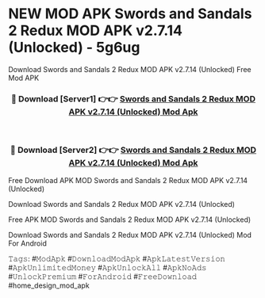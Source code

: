 # NEW MOD APK Swords and Sandals 2 Redux MOD APK v2.7.14 (Unlocked) - 5g6ug
Download Swords and Sandals 2 Redux MOD APK v2.7.14 (Unlocked) Free Mod APK

<div align="center">
<h3>🔴 Download [Server1] 👉👉 <a href="https://apk-comot.site?title=Swords_and_Sandals_2_Redux_MOD_APK_v2.7.14_(Unlocked)">Swords and Sandals 2 Redux MOD APK v2.7.14 (Unlocked) Mod Apk</a></h3><br>

<h3>🔴 Download [Server2] 👉👉 <a href="https://apk-comot.site?title=Swords_and_Sandals_2_Redux_MOD_APK_v2.7.14_(Unlocked)">Swords and Sandals 2 Redux MOD APK v2.7.14 (Unlocked) Mod Apk</a></h3>
</div>


Free Download APK MOD Swords and Sandals 2 Redux MOD APK v2.7.14 (Unlocked)

Download Swords and Sandals 2 Redux MOD APK v2.7.14 (Unlocked) 

Free APK MOD Swords and Sandals 2 Redux MOD APK v2.7.14 (Unlocked) 

Download Swords and Sandals 2 Redux MOD APK v2.7.14 (Unlocked) Mod For Android

𝚃𝚊𝚐𝚜: #𝙼𝚘𝚍𝙰𝚙𝚔 #𝙳𝚘𝚠𝚗𝚕𝚘𝚊𝚍𝙼𝚘𝚍𝙰𝚙𝚔 #𝙰𝚙𝚔𝙻𝚊𝚝𝚎𝚜𝚝𝚅𝚎𝚛𝚜𝚒𝚘𝚗 #𝙰𝚙𝚔𝚄𝚗𝚕𝚒𝚖𝚒𝚝𝚎𝚍𝙼𝚘𝚗𝚎𝚢 #𝙰𝚙𝚔𝚄𝚗𝚕𝚘𝚌𝚔𝙰𝚕𝚕 #𝙰𝚙𝚔𝙽𝚘𝙰𝚍𝚜 #𝚄𝚗𝚕𝚘𝚌𝚔𝙿𝚛𝚎𝚖𝚒𝚞𝚖 #𝙵𝚘𝚛𝙰𝚗𝚍𝚛𝚘𝚒𝚍 #𝙵𝚛𝚎𝚎𝙳𝚘𝚠𝚗𝚕𝚘𝚊𝚍 #home_design_mod_apk
